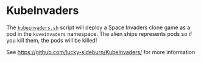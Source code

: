 # KubeInvaders

The [`kubeinvaders.sh`](./kuveinvaders.sh) script will deploy a Space Invaders clone game as a pod in the `kuveinvaders` namespace. The alien ships represents pods so if you kill them, the pods will be killed!

See https://github.com/lucky-sideburn/KubeInvaders/ for more information
